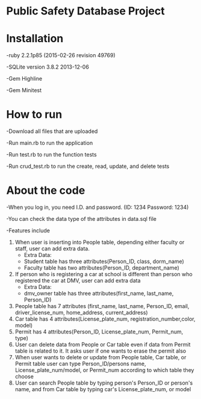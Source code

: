 # Public Safety Database Project

# Installation
-ruby 2.2.1p85 (2015-02-26 revision 49769)

-SQLite version 3.8.2 2013-12-06 

-Gem Highline

-Gem Minitest

# How to run
-Download all files that are uploaded

-Run main.rb to run the application

-Run test.rb to run the function tests

-Run crud_test.rb to run the create, read, update, and delete tests

# About the code
-When you log in, you need I.D. and password. (ID: 1234 Password: 1234)

-You can check the data type of the attributes in data.sql file

-Features include
1. When user is inserting into People table, depending either faculty or staff, user can add extra data.
	* Extra Data: 
	* Student table has three attributes(Person_ID, class, dorm_name)
	* Faculty table has two attributes(Person_ID, department_name)
2. If person who is registering a car at school is different than person who registered the car at DMV, user can add extra data
	* Extra Data: 
	* dmv_owner table has three attributes(first_name, last_name, Person_ID)
3. People table has 7 attributes (first_name, last_name, Person_ID, email, driver_license_num, home_address, current_address)
4. Car table has 4 attributes(License_plate_num, registration_number,color, model)
5. Permit has 4 attributes(Person_ID, License_plate_num, Permit_num, type)
6. User can delete data from People or Car table even if data from Permit table is related to it. It asks user if one wants to erase the permit also
7. When user wants to delete or update from People table, Car table, or Permit table user can type Person_ID/persons name, License_plate_num/model, or Permit_num according to which table they choose
8. User can search People table by typing person's Person_ID or person's name, and from Car table by typing car's License_plate_num, or model
